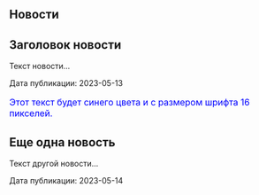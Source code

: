 <section>
  <h1>Новости</h1>
  <article>
    <h2>Заголовок новости</h2>
    <p>Текст новости...</p>
    <p>Дата публикации: 2023-05-13</p>
  </article>
  <article>
    <p style="color: blue; font-size: 16px;">Этот текст будет синего цвета и с размером шрифта 16 пикселей.</p>
    <h2>Еще одна новость</h2>
    <p>Текст другой новости...</p>
    <p>Дата публикации: 2023-05-14</p>
  </article>
</section>
